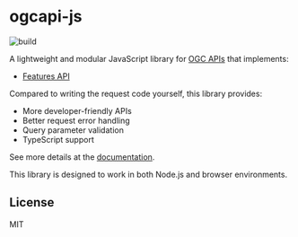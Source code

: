 # ogcapi-js

![build](https://github.com/haoliangyu/ogcapi-js/workflows/build/badge.svg)

A lightweight and modular JavaScript library for [OGC APIs](https://ogcapi.ogc.org/) that implements:

* [Features API](./packages/features)

Compared to writing the request code yourself, this library provides:

* More developer-friendly APIs
* Better request error handling
* Query parameter validation
* TypeScript support

See more details at the [documentation](https://haoliangyu.github.io/ogcapi-js).

This library is designed to work in both Node.js and browser environments.

## License

MIT